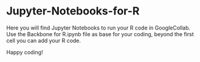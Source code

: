 # Jupyter-Notebooks-for-R
Here you will find Jupyter Notebooks to run your R code in GoogleCollab.
Use the Backbone for R.ipynb file as base for your coding, beyond the first cell you can add your R code.

Happy coding!
